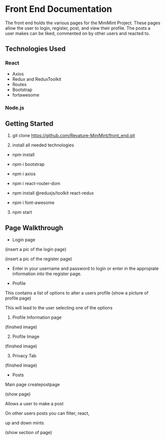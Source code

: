 # Front End Documentation
The front end holds the various pages for the MiniMint Project.
These pages allow the user to login, register, post, and view 
their profile. The posts a user makes can be liked, commented on
by other users and reacted to.

## Technologies Used
### React
- Axios
- Redux and ReduxToolkit
- Routes
- Bootstrap
- fortawesome
### Node.js
## Getting Started
1. git clone https://github.com/Revature-MiniMint/front_end.git

2. install all needed technologies
- npm install

- npm i bootstrap

- npm i axios

- npm i react-router-dom

- npm install @reduxjs/toolkit react-redux

- npm i font-awesome

3. npm start

## Page Walkthrough 
- Login page

(insert a pic of the login page)

(insert a pic of the register page)

* Enter in your username and password to login or 
enter in the appropiate information into the
register page.

- Profile 

This contains a list of options to alter a users profile
(show a picture of profile page)

This will lead to the user selecting one of the options

1. Profile Information page 

(finshed image)

2. Profile Image 

(finshed image)

3. Privacy Tab

(finshed image)

- Posts

Main page createpostpage

(show page)

Allows a user to make a post


On other users posts you can filter, react,

up and down mints

(show section of page)








